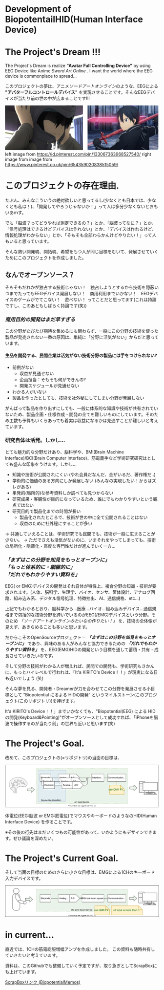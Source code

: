 # Development of BiopotentailHID(Human Interface Device)

# The Project's Dream !!!

The Project's Dream is realize **"Avatar Full Controlling Device"** by using EEG Device like Anime *Sword Art Online* . I want the world where the EEG device is commonplace to spread...

このプロジェクトの夢は、アニメ*ソードアートオンライン*のような、EEGによる **"アバターフルコントロールデバイス"** を実現させることです。そんなEEGデバイスが当たり前の世の中が広まることです!!!

![w:100](Doc/Images/Kirito.drawio.svg)
left image from https://id.pinterest.com/pin/133067363968527540/
right image from image from https://www.pinterest.co.uk/pin/654359020838515059/

# このブロジェクトの存在理由.

たぶん、みんなこういうの絶対欲しいと思ってるし(少なくとも日本では、少なくとも私は！)、「開発してやろうじゃないか！」って人は多分少なくないとおもいあｍす。

でも「脳波？ってどうやれば測定できるの？」とか、「脳波ってなに？」とか、「信号処理はできるけどデバイスは作れない」とか、「デバイスは作れるけど、情報処理がわからない」とか、「そもそも全部わらかんけどやりたい！」って人もいると思っています。

そんな熱い開発魂、開拓魂、希望をもつ人が同じ目標をむいて、発展させていくためにこのプロジェクトを作成しました。

## なんでオープンソース？

そもそもだれかが独占する技術じゃない！　独占しようとするから技術を隠蔽いつまでたってもEEGデバイス発展しない！　商用利用までいかない！　EEGデバイスのゲームがでてこない！　遊べない！ ってことだと思ってます(これは持論ですし、このあともしばらく持論です(笑))

### ***商用目的の開発はまだ早すぎる***

この分野がたびたび期待を集めるにも関わらず、一般にこの分野の技術を使った製品が発売されない一番の原因は、単純に「分野に活気がない」からだと思っています。

#### 生品を開発する、民間企業は活気がない技術分野の製品には手をつけられない?
* 前例がない
    * 収益が見通せない
    * 企画担当：そもそも何ができんの?
    * 開発スケジュールが見通せない
* わかる人がいない
* 製品を作ったとしても、技術を社外秘にしてしまい分野が発展しない

がんばって製品を作り出すにしても、一般に体系的な知識や技術が共有されていないため、製品企画・仕様作成・開発の全てを難しいものにしています。そのため工数も予算もいくらあっても着実は収益になるかは見通すことが難しいと考えています。


### 研究自体は活発。しかし...
とても魅力的な分野だけあり、脳科学や、BMI(Brain Machine Interface)/BCI(Brain Computer Interface)、筋電義手など学術研究研究はとしても盛んな印象をうけます。しかし...
* 知識や技術が公開されにくい (やれ会員だなんだ、金がいるだ、著作権だ..)
* 学術的に価値のある方向にしか発展しない (みんなの実現したい！からはズレがある)
* 単発的(局所的)な参考資料しか調べても見つからない
* 研究成果・客観性が目的になっているため、誰にでもわかりやすいという観点ではない
* 研究目的で製品化までの時間が長い
    * 製品化されたところで、技術が世の中に全て公開されることはない
    * 収益のために社外秘にすることが多い

→ 共通していえることは、学術研究でも民間でも、技術が一般に広まることが少ない。
→ ただでさえも活気がないのに、いまそれをやってしまっても、技術の局所化・隠蔽化・高度な専門性だけが進んでいく一方...

### ***「まずはこの分野を知見をもっとオープンに」 <br>「もっと体系的に・網羅的に」 <br>「だれでもわかりやすい資料を」*** 

EEG( or EMG)デバイスの開発はそれ自体が特性上、複合分野の知識・技術が要求されます。(人体、脳科学、生理学、バイオ、センサ、筐体設計、アナログ回路、組み込み系、デジタル信号処理、特徴抽出、AI、通信規格、etc...)

上記でもわかるとおり、脳科学から...医療...バイオ...組み込みデバイス...通信規格まで包括的な技術分野を跨いでいるのがEEG(/EMG)デバイスという分野。そのため *「ソードアートオンラインみたいなの作りたい！」* を、技術の全体像が見えず、あきらめることも多いと思います。

だからこそのOpenSourceプロジェクト＝ ***「まずはこの分野を知見をもっとオープンに」*** であり、興味のある人がみんなと協力できるための ***「だれでもわかりやすい資料を」*** を、EEG(EMG)HIDの開発という目標を通して蓄積・共有・成長させていきたいのです。

そして分野の技術がわかる人が増えれば、民間での開発も、学術研究もさかんに、もっとハイレベルで行われは、「It'a KIRITO's Device！！」が現実になる日も近いでしょう (笑)

そんな夢を見る、開発者・Dreamerが力を合わせてこの分野を発展させる小目標として ”Biopotential にるよる HIDの開発” というマイルストーン(このプロジェクト(このリポジトリ))を捧げます。

It'a KIRITO's Device！！」までいかなくても、"Biopotential(EEG) による HIDの開発(Keyboard&Pointing)"がオープンソースとして成功すれば、「iPhoneを脳波で操作するのが当たり前」の世界も近いと思います(笑)

# The Project's Goal.

改めて、このプロジェクトの(=リポジトリ)の当面の目標は、

![w:100](Doc/Images/ProjectGoal.drawio.svg)

体電位(EEG:脳波 or EMG:筋電位)でマウスやキーボードのようなのHID(Human Interface Device) を作ることです。

※その後の行先はまだいくつもの可能性があって、いかようにもデザインできます。ぜひ議論を深めたい。

# The Project's Current Goal.

そして当面の目標のためのさらに小さな目標は、EMGによる1CHのキーボード入力デバイスです。

![w:100](Doc/Images/CurrentGoal.drawio.svg)

# in current...

直近では、1CHの筋電総服増幅アンプを作成しました。
この資料も随時共有していきたいと考えています。

資料は、このGithubでも整備していく予定ですが、取り急ぎとしてScrapBoxにも上げています。

[ScrapBoxリンク (BiopotentialMemos)](https://scrapbox.io/BiopotentialMemos/ )

